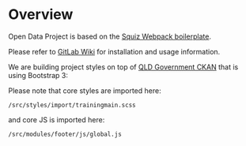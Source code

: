 # Overview #

Open Data Project is based on the [Squiz Webpack boilerplate](https://gitlab.squiz.net/boilerplate/webpack-boilerplate).


Please refer to [GitLab Wiki](https://gitlab.squiz.net/boilerplate/webpack-boilerplate/wikis/home) for installation and usage information.


We are building project styles on top of [QLD Government CKAN](https://training.data.qld.gov.au/) that is using Bootstrap 3:


Please note that core styles are imported here: 
```
/src/styles/import/trainingmain.scss 
```
and core JS is imported here:
```
/src/modules/footer/js/global.js
```
